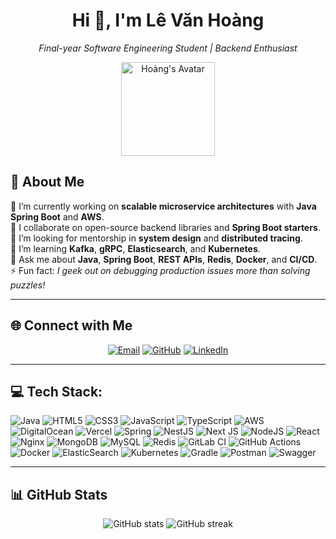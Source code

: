 <!--
  Profile README for Lê Văn Hoàng
  Auto-generated with professional layout
-->

<h1 align="center">Hi 👋, I'm <strong>Lê Văn Hoàng</strong></h1>
<p align="center">
  <em>Final-year Software Engineering Student | Backend Enthusiast</em>
</p>

<p align="center">
  <img src="[[https://avatars.githubusercontent.com/u/Hoangle1072003?v=4](https://github.com/Hoangle1072003/Hoangle1072003/blob/main/2023-08-21.jpg)](https://raw.githubusercontent.com/Hoangle1072003/Hoangle1072003/refs/heads/main/2023-08-21.jpg)" width="150" alt="Hoàng's Avatar" />
</p>

## 💫 About Me

🔭 I’m currently working on **scalable microservice architectures** with **Java Spring Boot** and **AWS**.<br>
👯 I collaborate on open-source backend libraries and **Spring Boot starters**.<br>
🤝 I’m looking for mentorship in **system design** and **distributed tracing**.<br>
🌱 I’m learning **Kafka**, **gRPC**, **Elasticsearch**, and **Kubernetes**.<br>
💬 Ask me about **Java**, **Spring Boot**, **REST APIs**, **Redis**, **Docker**, and **CI/CD**.<br>
⚡ Fun fact: *I geek out on debugging production issues more than solving puzzles!*<br>

---



## 🌐 Connect with Me

<p align="center">
  <a href="mailto:levanhoang.tech.official@gmail.com"><img src="https://img.shields.io/badge/Email-D14836?style=for-the-badge&logo=gmail&logoColor=white" alt="Email"></a>
  <a href="https://github.com/Hoangle1072003"><img src="https://img.shields.io/badge/GitHub-100000?style=for-the-badge&logo=github&logoColor=white" alt="GitHub"></a>
  <a href="https://www.linkedin.com/in/l%C3%AA-v%C4%83n-ho%C3%A0ng-68a053374/"><img src="https://img.shields.io/badge/LinkedIn-0077B5?style=for-the-badge&logo=linkedin&logoColor=white" alt="LinkedIn"></a>
</p>

---

## 💻 Tech Stack:
![Java](https://img.shields.io/badge/java-%23ED8B00.svg?style=for-the-badge&logo=openjdk&logoColor=white) ![HTML5](https://img.shields.io/badge/html5-%23E34F26.svg?style=for-the-badge&logo=html5&logoColor=white) ![CSS3](https://img.shields.io/badge/css3-%231572B6.svg?style=for-the-badge&logo=css3&logoColor=white) ![JavaScript](https://img.shields.io/badge/javascript-%23323330.svg?style=for-the-badge&logo=javascript&logoColor=%23F7DF1E) ![TypeScript](https://img.shields.io/badge/typescript-%23007ACC.svg?style=for-the-badge&logo=typescript&logoColor=white) ![AWS](https://img.shields.io/badge/AWS-%23FF9900.svg?style=for-the-badge&logo=amazon-aws&logoColor=white) ![DigitalOcean](https://img.shields.io/badge/DigitalOcean-%230167ff.svg?style=for-the-badge&logo=digitalOcean&logoColor=white) ![Vercel](https://img.shields.io/badge/vercel-%23000000.svg?style=for-the-badge&logo=vercel&logoColor=white) ![Spring](https://img.shields.io/badge/spring-%236DB33F.svg?style=for-the-badge&logo=spring&logoColor=white) ![NestJS](https://img.shields.io/badge/nestjs-%23E0234E.svg?style=for-the-badge&logo=nestjs&logoColor=white) ![Next JS](https://img.shields.io/badge/Next-black?style=for-the-badge&logo=next.js&logoColor=white) ![NodeJS](https://img.shields.io/badge/node.js-6DA55F?style=for-the-badge&logo=node.js&logoColor=white) ![React](https://img.shields.io/badge/react-%2320232a.svg?style=for-the-badge&logo=react&logoColor=%2361DAFB) ![Nginx](https://img.shields.io/badge/nginx-%23009639.svg?style=for-the-badge&logo=nginx&logoColor=white) ![MongoDB](https://img.shields.io/badge/MongoDB-%234ea94b.svg?style=for-the-badge&logo=mongodb&logoColor=white) ![MySQL](https://img.shields.io/badge/mysql-4479A1.svg?style=for-the-badge&logo=mysql&logoColor=white) ![Redis](https://img.shields.io/badge/redis-%23DD0031.svg?style=for-the-badge&logo=redis&logoColor=white) ![GitLab CI](https://img.shields.io/badge/gitlab%20CI-%23181717.svg?style=for-the-badge&logo=gitlab&logoColor=white) ![GitHub Actions](https://img.shields.io/badge/github%20actions-%232671E5.svg?style=for-the-badge&logo=githubactions&logoColor=white) ![Docker](https://img.shields.io/badge/docker-%230db7ed.svg?style=for-the-badge&logo=docker&logoColor=white) ![ElasticSearch](https://img.shields.io/badge/-ElasticSearch-005571?style=for-the-badge&logo=elasticsearch) ![Kubernetes](https://img.shields.io/badge/kubernetes-%23326ce5.svg?style=for-the-badge&logo=kubernetes&logoColor=white) ![Gradle](https://img.shields.io/badge/Gradle-02303A.svg?style=for-the-badge&logo=Gradle&logoColor=white) ![Postman](https://img.shields.io/badge/Postman-FF6C37?style=for-the-badge&logo=postman&logoColor=white) ![Swagger](https://img.shields.io/badge/-Swagger-%23Clojure?style=for-the-badge&logo=swagger&logoColor=white)


---

## 📊 GitHub Stats

<p align="center">
  <img src="https://github-readme-stats.vercel.app/api?username=Hoangle1072003&theme=dark&show_icons=true&include_all_commits=true" alt="GitHub stats" />
  <img src="https://github-readme-streak-stats.herokuapp.com?user=Hoangle1072003&theme=dark" alt="GitHub streak" />
</p>
